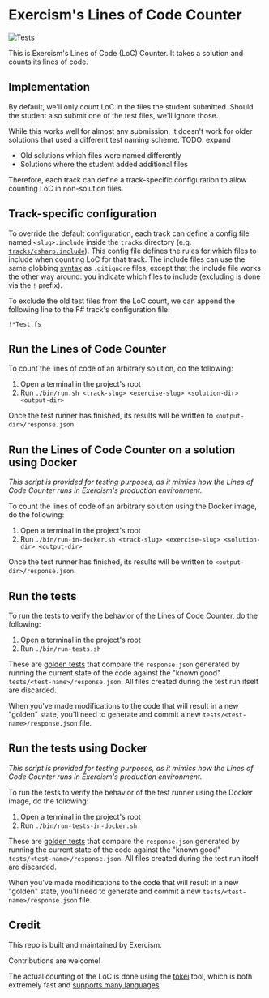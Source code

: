 # Exercism's Lines of Code Counter

![Tests](https://github.com/exercism/lines-of-code-counter/workflows/Test/badge.svg)

This is Exercism's Lines of Code (LoC) Counter.
It takes a solution and counts its lines of code.

## Implementation

By default, we'll only count LoC in the files the student submitted.
Should the student also submit one of the test files, we'll ignore those.

While this works well for almost any submission, it doesn't work for older solutions that used a different test naming scheme.
TODO: expand

- Old solutions which files were named differently
- Solutions where the student added additional files

Therefore, each track can define a track-specific configuration to allow counting LoC in non-solution files.

## Track-specific configuration

To override the default configuration, each track can define a config file named `<slug>.include` inside the `tracks` directory (e.g. [`tracks/csharp.include`](./tracks/csharp.include)).
This config file defines the rules for which files to include when counting LoC for that track.
The include files can use the same globbing [syntax](https://git-scm.com/docs/gitignore) as `.gitignore` files, except that the include file works the other way around: you indicate which files to include (excluding is done via the `!` prefix).

To exclude the old test files from the LoC count, we can append the following line to the F# track's configuration file:

```gitignore
!*Test.fs
```

## Run the Lines of Code Counter

To count the lines of code of an arbitrary solution, do the following:

1. Open a terminal in the project's root
2. Run `./bin/run.sh <track-slug> <exercise-slug> <solution-dir> <output-dir>`

Once the test runner has finished, its results will be written to `<output-dir>/response.json`.

## Run the Lines of Code Counter on a solution using Docker

_This script is provided for testing purposes, as it mimics how the Lines of Code Counter runs in Exercism's production environment._

To count the lines of code of an arbitrary solution using the Docker image, do the following:

1. Open a terminal in the project's root
2. Run `./bin/run-in-docker.sh <track-slug> <exercise-slug> <solution-dir> <output-dir>`

Once the test runner has finished, its results will be written to `<output-dir>/response.json`.

## Run the tests

To run the tests to verify the behavior of the Lines of Code Counter, do the following:

1. Open a terminal in the project's root
2. Run `./bin/run-tests.sh`

These are [golden tests][golden] that compare the `response.json` generated by running the current state of the code against the "known good" `tests/<test-name>/response.json`. All files created during the test run itself are discarded.

When you've made modifications to the code that will result in a new "golden" state, you'll need to generate and commit a new `tests/<test-name>/response.json` file.

## Run the tests using Docker

_This script is provided for testing purposes, as it mimics how the Lines of Code Counter runs in Exercism's production environment._

To run the tests to verify the behavior of the test runner using the Docker image, do the following:

1. Open a terminal in the project's root
2. Run `./bin/run-tests-in-docker.sh`

These are [golden tests][golden] that compare the `response.json` generated by running the current state of the code against the "known good" `tests/<test-name>/response.json`. All files created during the test run itself are discarded.

When you've made modifications to the code that will result in a new "golden" state, you'll need to generate and commit a new `tests/<test-name>/response.json` file.

## Credit

This repo is built and maintained by Exercism.

Contributions are welcome!

The actual counting of the LoC is done using the [tokei](https://github.com/XAMPPRocky/tokei) tool, which is both extremely fast and [supports many languages](https://github.com/XAMPPRocky/tokei#supported-languages).

[test-runners]: https://github.com/exercism/automated-tests/blob/master/docs/introduction.md
[golden]: https://ro-che.info/articles/2017-12-04-golden-tests
[exercism]: https://exercism.io
